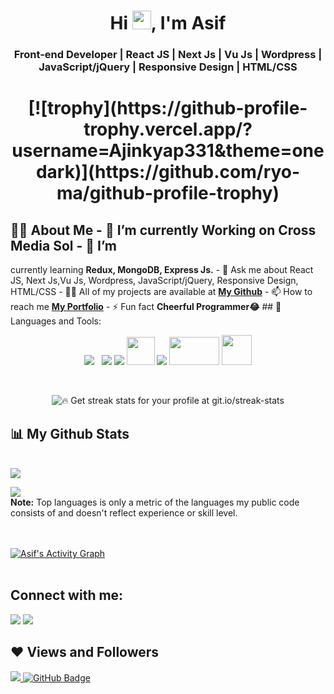 <!-- @format -->

<h1 align="center">
	Hi
	<img
		src="https://raw.githubusercontent.com/MartinHeinz/MartinHeinz/master/wave.gif"
		width="30px"
	/>, I'm Asif
</h1>
<h3 align="center">
	Front-end Developer | React JS | Next Js | Vu Js | Wordpress |
	JavaScript/jQuery | Responsive Design | HTML/CSS
</h3>

<h1 align="center">
	[![trophy](https://github-profile-trophy.vercel.app/?username=Ajinkyap331&theme=onedark)](https://github.com/ryo-ma/github-profile-trophy)
</h1>

## 🙋‍♂️ About Me - 🔭 I’m currently Working on **Cross Media Sol** - 🌱 I’m
currently learning **Redux, MongoDB, Express Js.** - 💬 Ask me about React JS,
Next Js,Vu Js, Wordpress, JavaScript/jQuery, Responsive Design, HTML/CSS - 👨‍💻
All of my projects are available at **[My
Github](https://github.com/asifakram74?tab=repositories)** - 📫 How to reach me
**[My Portfolio](https://asifakram.codes/)** - ⚡ Fun fact **Cheerful
Programmer😂** ## 🚀 Languages and Tools:

<p align="center">
	<img
		style="padding-right: 8px"
		src="https://img.icons8.com/color/48/26e07f/react-native.png"
	/>
	<img src="https://img.icons8.com/color/48/000000/vue-js.png" />
	<img src="https://img.icons8.com/color/48/26e07f/css3.png" />
	<img
		src="https://img.icons8.com/color/144/26e07f/html-5--v1.png"
		width="45"
		height="45"
	/>
	<img src="https://img.icons8.com/ios/50/000000/wordpress--v1.png" />
	<img
		src="https://upload.wikimedia.org/wikipedia/commons/thumb/8/8e/Nextjs-logo.svg/800px-Nextjs-logo.svg.png"
		width="80"
		height="45"
	/>
	<a>
		<img
			src="https://img.icons8.com/windows/48/26e07f/php-logo.png"
			width="48"
			height="48"
		/>
	</a>
	<!--     <a> <img src="https://img.icons8.com/color/48/26e07f/java-coffee-cup-logo--v1.png"/></a> 
    <a> <img src="https://img.icons8.com/color/48/26e07f/flutter.png"/></a>
    <a> <img src="https://img.icons8.com/color/48/000000/firebase.png"/></a>
    <img src="https://img.icons8.com/color/48/000000/dart.png"/> -->
</p>

<br />

<p align="center">
	<img
		title="🔥 Get streak stats for your profile at git.io/streak-stats"
		src="https://github-readme-streak-stats.herokuapp.com/?user=asifakram74&theme=black-ice&hide_border=true&stroke=0000&background=060A0CD0"
	/>
</p>

## 📊 My Github Stats

<br />
<a href="https://github.com/asifakram74/github-readme-stats"
	><img
		src="https://github-readme-stats.vercel.app/api?username=asifakram74&show_icons=true&count_private=true&theme=react&hide_border=true&bg_color=0D1117"
/></a>

<a href="https://github.com/asifakram74/github-readme-stats"
	><img
		src="https://github-readme-stats.vercel.app/api/top-langs/?username=asifakram74&langs_count=8&count_private=true&layout=compact&theme=react&hide_border=true&bg_color=0D1117"
/></a>
<br />
<b>Note:</b> Top languages is only a metric of the languages my public code
consists of and doesn't reflect experience or skill level.

<br />
<br />

<a href="https://github.com/asifakram74/github-readme-activity-graph">
	<img
		alt="Asif's Activity Graph"
		src="https://activity-graph.herokuapp.com/graph?username=asifakram74&bg_color=0D1117&color=5BCDEC&line=5BCDEC&point=FFFFFF&hide_border=true"
/></a>

<br />
<br />

## Connect with me:
<p align="left">
	<a href="mailto:asifakram74@gmail.com"
		><img src="https://img.icons8.com/material-outlined/48/000000/email.png"
	/></a>
	<a href="https://www.linkedin.com/in/muhammad-asif-17863570"
		><img src="https://img.icons8.com/color/50/000000/linkedin.png"
	/></a>
	<!-- <a href = "https://www.instagram.com/ajinkya_03_03/"><img src="https://img.icons8.com/fluent/48/000000/instagram-new.png"/></a> -->
</p>

## ❤ Views and Followers
<a href="https://github.com/Meghna-DAS/github-profile-views-counter">
	<img src="https://komarev.com/ghpvc/?username=asifakram74" />
</a>
<a href="https://github.com/asifakram74?tab=followers"
	><img
		src="https://img.shields.io/github/followers/asifakram74?label=Followers&style=social"
		alt="GitHub Badge"
/></a>
